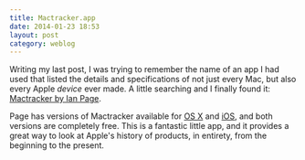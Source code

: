 ```yaml
---
title: Mactracker.app
date: 2014-01-23 18:53
layout: post
category: weblog
---
```

Writing my last post, I was trying to remember the name of an app I had used that listed the details and specifications of not just every Mac, but also every Apple _device_ ever made. A little searching and I finally found it: [Mactracker by Ian Page](http://mactracker.ca). 

Page has versions of Mactracker available for [OS X](https://itunes.apple.com/app/mactracker/id430255202?mt=12) and [iOS](http://itunes.apple.com/app/mactracker/id311421597?mt=8), and both versions are completely free. This is a fantastic little app, and it provides a great way to look at Apple's history of products, in entirety, from the beginning to the present. 